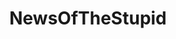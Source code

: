 ---
title: NewsOfTheStupid
crosslinks:
- autotldr
- facepalm
- subredditoftheday
- Serendipity
- California
- The_Donald
- IndianaMan
- titlegore
- news
- uncensorednews
- ShitJadenSays
- topnotchshitposting
- legaladvice
- politics
- technology
- youtubot
- straya
- StallmanWasRight
- TheOnion
- dataisbeautiful
---
